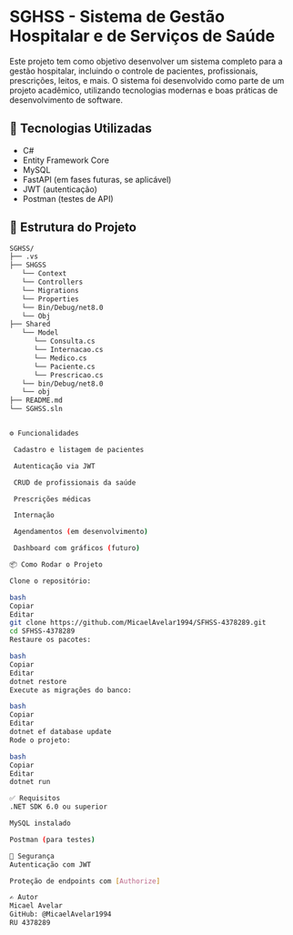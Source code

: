 # SGHSS - Sistema de Gestão Hospitalar e de Serviços de Saúde

Este projeto tem como objetivo desenvolver um sistema completo para a gestão hospitalar, incluindo o controle de pacientes, profissionais, prescrições, leitos, e mais. O sistema foi desenvolvido como parte de um projeto acadêmico, utilizando tecnologias modernas e boas práticas de desenvolvimento de software.

## 🚀 Tecnologias Utilizadas

- C#
- Entity Framework Core
- MySQL
- FastAPI (em fases futuras, se aplicável)
- JWT (autenticação)
- Postman (testes de API)

## 📁 Estrutura do Projeto

```bash
SGHSS/
├── .vs
├── SHGSS
   └── Context
   └── Controllers
   └── Migrations
   └── Properties
   └── Bin/Debug/net8.0
   └── Obj
├── Shared
   └── Model
      └── Consulta.cs
      └── Internacao.cs
      └── Medico.cs
      └── Paciente.cs
      └── Prescricao.cs
   └── bin/Debug/net8.0
   └── obj
├── README.md
└── SGHSS.sln


⚙️ Funcionalidades

 Cadastro e listagem de pacientes

 Autenticação via JWT

 CRUD de profissionais da saúde

 Prescrições médicas

 Internação

 Agendamentos (em desenvolvimento)

 Dashboard com gráficos (futuro)

📦 Como Rodar o Projeto

Clone o repositório:

bash
Copiar
Editar
git clone https://github.com/MicaelAvelar1994/SFHSS-4378289.git
cd SFHSS-4378289
Restaure os pacotes:

bash
Copiar
Editar
dotnet restore
Execute as migrações do banco:

bash
Copiar
Editar
dotnet ef database update
Rode o projeto:

bash
Copiar
Editar
dotnet run

✅ Requisitos
.NET SDK 6.0 ou superior

MySQL instalado

Postman (para testes)

🔐 Segurança
Autenticação com JWT

Proteção de endpoints com [Authorize]

✍️ Autor
Micael Avelar
GitHub: @MicaelAvelar1994
RU 4378289

